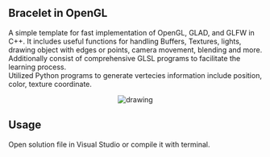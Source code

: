 ## Bracelet in OpenGL
A simple template for fast implementation of OpenGL, GLAD, and GLFW in C++. It includes useful functions for handling Buffers, Textures, lights, drawing object with edges or points, camera movement, blending and more. Additionally consist of comprehensive GLSL programs to facilitate the learning process.\
Utilized Python programs to generate vertecies information include position, color, texture coordinate. 

<p align="center">
    <img src="./result.gif" alt="drawing"/>
</p>

## Usage
Open solution file in Visual Studio or compile it with terminal.